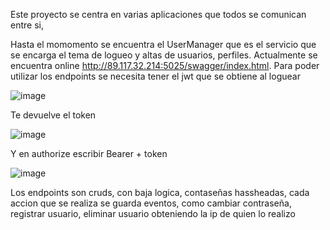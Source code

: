 Este proyecto se centra en varias aplicaciones que todos se comunican entre si,

Hasta el momomento se encuentra el UserManager que es el servicio que se encarga el tema de logueo y altas de usuarios, perfiles.
Actualmente se encuentra online http://89.117.32.214:5025/swagger/index.html.
Para poder utilizar los endpoints se necesita tener el jwt que se obtiene al loguear 

![image](https://user-images.githubusercontent.com/89616271/225304602-d3a4fdf7-8942-4dcf-8a37-8db31b65c3dc.png)

Te devuelve el token

![image](https://user-images.githubusercontent.com/89616271/225304902-86c00350-8ced-481f-ab6a-eb82da5f9437.png)

Y en authorize escribir Bearer + token 

![image](https://user-images.githubusercontent.com/89616271/225305091-fd5d73ab-311b-4441-a8e0-4aa9c3c12142.png)

Los endpoints son cruds, con baja logica, contaseñas hassheadas, cada accion que se realiza se guarda eventos, como cambiar contraseña, registrar usuario, eliminar usuario obteniendo la ip de quien lo realizo


